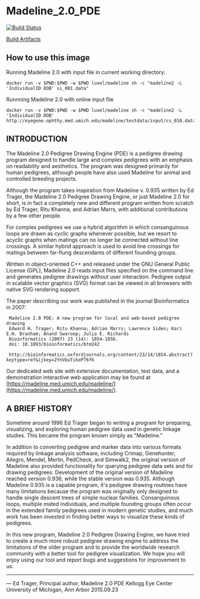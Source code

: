# Madeline_2.0_PDE

[![Build Status](https://travis-ci.org/piratical/Madeline_2.0_PDE.svg)](https://travis-ci.org/piratical/Madeline_2.0_PDE)

[Build Artifacts](http://usf-hii-madeline-ci.s3-website-us-west-2.amazonaws.com/)

## How to use this image

Running Madeline 2.0 with input file in current working directory:

```shell
docker run -v $PWD:$PWD -w $PWD luxel/madeline sh -c "madeline2 -L 'IndividualID DOB' si_001.data"
```

Runnning Madeline 2.0 with online input file

```shell
docker run -v $PWD:$PWD -w $PWD luxel/madeline sh -c "madeline2 -L 'IndividualID DOB' http://eyegene.ophthy.med.umich.edu/madeline/testdata/input/cs_010.data"
```

## INTRODUCTION

The Madeline 2.0 Pedigree Drawing Engine (PDE) is a pedigree drawing program designed to handle large and
complex pedigrees with an emphasis on readability and aesthetics. The program was designed primarily for
human pedigrees, although people have also used Madeline for animal and controlled breeding projects.

Although the program takes inspiration from Madeline v. 0.935 written by Ed Trager, the Madeline 2.0 Pedigree
Drawing Engine, or just Madeline 2.0 for short, is in fact a completely new and different program written from
scratch by Ed Trager, Ritu Khanna, and Adrian Marrs, with additional contributions by a few other people.

For complex pedigrees we use a hybrid algorithm in which consanguinous loops are drawn as cyclic graphs whenever
possible, but we resort to acyclic graphs when matings can no longer be connected without line crossings. A similar
hybrid approach is used to avoid line crossings for matings between far-flung descendants of different founding
groups.

Written in object-oriented C++ and released under the GNU General Public License (GPL), Madeline 2.0 reads input
files specified on the command line and generates pedigree drawings without user interaction. Pedigree output in
scalable vector graphics (SVG) format can be viewed in all browsers with native SVG rendering support.

The paper describing our work was published in the journal Bioinformatics in 2007:

     Madeline 2.0 PDE: A new program for local and web-based pedigree drawing
     Edward H. Trager; Ritu Khanna; Adrian Marrs; Lawrence Siden; Kari E.H. Branham; Anand Swaroop; Julia E. Richards
     Bioinformatics (2007) 23 (14): 1854-1856.
     doi: 10.1093/bioinformatics/btm242

     http://bioinformatics.oxfordjournals.org/content/23/14/1854.abstract?keytype=ref&ijkey=2YnVbuTikoP76f6

Our dedicated web site with extensive documentation, test data, and a demonstration interactive web application
may be found at [https://madeline.med.umich.edu/madeline/](https://madeline.med.umich.edu/madeline/).

## A BRIEF HISTORY

Sometime around 1996 Ed Trager began to writing a program for preparing, visualizing, and exploring human pedigree
data used in genetic linkage studies. This became the program known simply as "Madeline."

In addition to converting pedigree and marker data into various formats required by linkage analysis software,
including Crimap, Genehunter, Allegro, Mendel, Merlin, PedCheck, and Simwalk2, the original version of Madeline
also provided functionality for querying pedigree data sets and for drawing pedigrees. Development of the original
version of Madeline reached version 0.936, while the stable version was 0.935. Although Madeline 0.935 is a capable
program, it's pedigree drawing routines have many limitations because the program was originally only designed to
handle single descent trees of simple nuclear families. Consanguinous loops, multiple mated individuals, and multiple
founding groups often occur in the extended family pedigrees used in modern genetic studies, and much work has been
invested in finding better ways to visualize these kinds of pedigrees.

In this new program, Madeline 2.0 Pedigree Drawing Engine, we have tried to create a much more robust pedigree
drawing engine to address the limitations of the older program and to provide the worldwide research community with
a better tool for pedigree visualization. We hope you will enjoy using our tool and report bugs and suggestions
for improvement to us.

---

— Ed Trager,
Principal author, Madeline 2.0 PDE
Kellogg Eye Center
University of Michigan, Ann Arbor
2015.09.23

```

```
